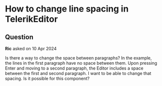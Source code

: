 # How to change line spacing in TelerikEditor

## Question

**Ric** asked on 10 Apr 2024

Is there a way to change the space between paragraphs? In the example, the lines in the first paragraph have no space between them. Upon pressing Enter and moving to a second paragraph, the Editor includes a space between the first and second paragraph. I want to be able to change that spacing. Is it possible for this component?
